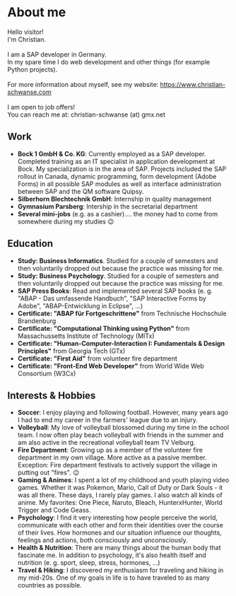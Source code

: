 # About me
Hello visitor!<br />
I'm Christian.<br />
<br />
I am a SAP developer in Germany.<br />
In my spare time I do web development and other things (for example Python projects).<br />
<br />
For more information about myself, see my website: https://www.christian-schwanse.com<br />
<br />
I am open to job offers!<br />
You can reach me at: christian-schwanse (at) gmx.net<br />

## Work
- **Bock 1 GmbH & Co. KG**: Currently employed as a SAP developer. Completed training as an IT specialist in application development at Bock. My specialization is in the area of SAP. Projects included the SAP rollout in Canada, dynamic programming, form development (Adobe Forms) in all possible SAP modules as well as interface administration between SAP and the QM software Quipsy.
- **Silberhorn Blechtechnik GmbH**: Internship in quality management
- **Gymnasium Parsberg**: Intership in the secretarial department
- **Several mini-jobs** (e.g. as a cashier).... the money had to come from somewhere during my studies :wink:
## Education
- **Study: Business Informatics**. Studied for a couple of semesters and then voluntarily dropped out because the practice was missing for me.
- **Study: Business Psychology**. Studied for a couple of semesters and then voluntarily dropped out because the practice was missing for me.
- **SAP Press Books**: Read and implemented several SAP books (e. g. "ABAP - Das umfassende Handbuch", "SAP Interactive Forms by Adobe", "ABAP-Entwicklung in Eclipse", ...)
- **Certificate: "ABAP für Fortgeschrittene"** from Technische Hochschule Brandenburg
- **Certificate: "Computational Thinking using Python"** from Massachussetts Institute of Technology (MITx)
- **Certificate: "Human-Computer-Interaction I: Fundamentals & Design Principles"** from Georgia Tech (GTx)
- **Certificate: "First Aid"** from volunteer fire department
- **Certificate: "Front-End Web Developer"** from World Wide Web Consortium (W3Cx)

## Interests & Hobbies
- **Soccer**: I enjoy playing and following football. However, many years ago I had to end my career in the farmers' league due to an injury.
- **Volleyball**: My love of volleyball blossomed during my time in the school team. I now often play beach volleyball with friends in the summer and am also active in the recreational volleyball team TV Velburg.
- **Fire Department**: Growing up as a member of the volunteer fire department in my own village. More active as a passive member. Exception: Fire department festivals to actively support the village in putting out "fires". :wink:
- **Gaming & Animes**: I spent a lot of my childhood and youth playing video games. Whether it was Pokemon, Mario, Call of Duty or Dark Souls - it was all there. These days, I rarely play games. I also watch all kinds of anime. My favorites: One Piece, Naruto, Bleach, HunterxHunter, World Trigger and Code Geass.
- **Psychology**: I find it very interesting how people perceive the world, communicate with each other and form their identities over the course of their lives. How hormones and our situation influence our thoughts, feelings and actions, both consciously and unconsciously.
- **Health & Nutrition**: There are many things about the human body that fascinate me. In addition to psychology, it's also health itself and nutrition (e. g. sport, sleep, stress, hormones, ...)
- **Travel & Hiking**: I discovered my enthusiasm for traveling and hiking in my mid-20s. One of my goals in life is to have traveled to as many countries as possible.

<!---
CrazyChair69/CrazyChair69 is a ✨ special ✨ repository because its `README.md` (this file) appears on your GitHub profile.
You can click the Preview link to take a look at your changes.
--->
